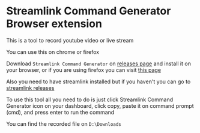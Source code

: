 # Streamlink Command Generator Browser extension

This is a tool to record youtube video or live stream

You can use this on chrome or firefox

Download `Streamlink Command Generator` on [releases page](https://github.com/wishba/streamlink-command-generator-browser-extension/releases) and install it on your browser, or if you are using firefox you can visit [this page](https://addons.mozilla.org/en-US/firefox/addon/streamlink-command-generator/)

Also you need to have streamlink installed but if you haven't you can go to [streamlink releases](https://github.com/streamlink/windows-builds/releases)

To use this tool all you need to do is just click Streamlink Command Generator icon on your dashboard, click copy, paste it on command prompt (cmd), and press enter to run the command

You can find the recorded file on `D:\Downloads`
